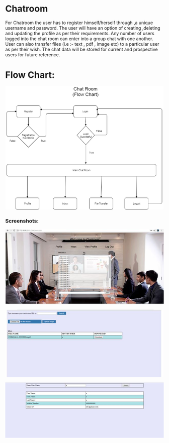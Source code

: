 # Chatroom

For Chatroom the user has to register himself/herself through ,a unique username and password. The user will have an option of creating ,deleting and updating the profile as per their requirements. Any number of users logged into the chat room can enter into a group chat with one another. User can also transfer files (i.e :- text , pdf , image etc) to a particular user as per their wish. The chat data will be stored for current and prospective users for future reference.

# Flow Chart:

![N|Solid](https://raw.githubusercontent.com/taiyeeba/Chatroom/master/Diagrams/flowchart.png)

### Screenshots:
![N|Solid](https://raw.githubusercontent.com/taiyeeba/Chatroom/master/Diagrams/Chatroom1.JPG)

![N|Solid](https://raw.githubusercontent.com/taiyeeba/Chatroom/master/Diagrams/Chatroom3.JPG)

![N|Solid](https://raw.githubusercontent.com/taiyeeba/Chatroom/master/Diagrams/Chatroom2.JPG)
